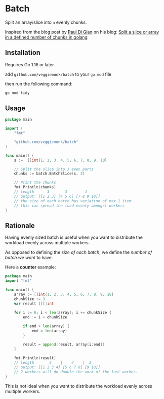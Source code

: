 # Batch

Split an array/slice into `n` evenly chunks.

Inspired from the blog post by [Paul Di Gian](https://github.com/PaulDiGian) on his blog:
[Split a slice or array in a defined number of chunks in golang](https://pauldigian.com/split-a-slice-or-array-in-a-defined-number-of-chunks-in-golang-but-any-language-really)

## Installation

Requires Go 1.18 or later.

add `github.com/veggiemonk/batch` to your `go.mod` file

then run the following command:

```bash
go mod tidy
```

## Usage

```go
package main

import (
	"fmt"

	"github.com/veggiemonk/batch"
)

func main() {
    s :=  []int{1, 2, 3, 4, 5, 6, 7, 8, 9, 10}

    // Split the slice into 3 even parts
    chunks := batch.BatchSlice(s, 3)

    // Print the chunks
    fmt.Println(chunks)
    // length      3       3        4
    // output: [[1 2 3] [4 5 6] [7 8 9 10]]
    // the size of each batch has variation of max 1 item
    // this can spread the load evenly amongst workers
}
```

## Rationale

Having evenly sized batch is useful when you want to distribute the workload evenly across multiple workers.

As opposed to defining the _size of each batch_, we define the _number of batch we want_ to have.

Here a **counter** example:

```go
package main
import "fmt"

func main() {
	array := []int{1, 2, 3, 4, 5, 6, 7, 8, 9, 10}
	chunkSize := 3
    var result [][]int
	
	for i := 0; i < len(array); i += chunkSize {
		end := i + chunkSize

		if end > len(array) {
			end = len(array)
		}

		result = append(result, array[i:end])
	}
	
	fmt.Println(result)
	// length       4    |    4    |  2 
	// output: [[1 2 3 4] [5 6 7 8] [9 10]]
	// 2 workers will do double the work of the last worker.
}
```

This is not ideal when you want to distribute the workload evenly across multiple workers.



[//]: # (can be played with here: https://go.dev/play/p/-ULiql4tOTc)

